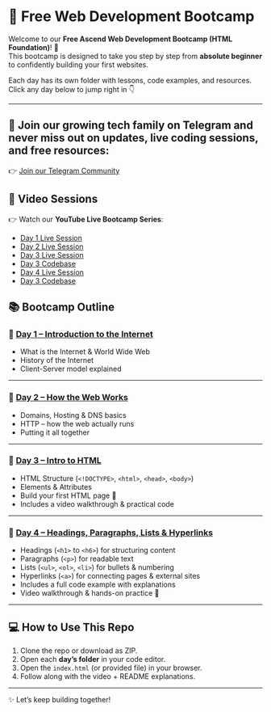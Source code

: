 # 🚀 Free Web Development Bootcamp  

Welcome to our **Free Ascend Web Development Bootcamp (HTML Foundation)**! 🎉  
This bootcamp is designed to take you step by step from **absolute beginner** to confidently building your first websites.  

Each day has its own folder with lessons, code examples, and resources.  
Click any day below to jump right in 👇  

---
## 📌 Join our growing tech family on Telegram and never miss out on updates, live coding sessions, and free resources:
👉 [Join our Telegram Community](https://t.me/AscendTribe)


## 🎥 Video Sessions  

👉 Watch our **YouTube Live Bootcamp Series**:  
- [Day 1 Live Session](https://www.youtube.com/live/y-DkziYCWFE)  
- [Day 2 Live Session](https://youtube.com/live/xBkRlyypnqs)  
- [Day 3 Live Session](https://youtube.com/live/sO8GWi6uybQ)  
- [Day 3 Codebase](./Day3)  
- [Day 4 Live Session](https://www.youtube.com/watch?v=qddRmkpY7Y8&t=25s)
- [Day 3 Codebase](./Day4)  



## 📚 Bootcamp Outline  

### 🔹 [Day 1 – Introduction to the Internet](https://www.youtube.com/watch?v=y-DkziYCWFE&t=662s)  
- What is the Internet & World Wide Web  
- History of the Internet  
- Client-Server model explained  

---

### 🔹 [Day 2 – How the Web Works](https://www.youtube.com/watch?v=xBkRlyypnqs)  
- Domains, Hosting & DNS basics  
- HTTP – how the web actually runs  
- Putting it all together  

---

### 🔹 [Day 3 – Intro to HTML](./Day3)  
- HTML Structure (`<!DOCTYPE>`, `<html>`, `<head>`, `<body>`)  
- Elements & Attributes  
- Build your first HTML page 🎉  
- Includes a video walkthrough & practical code  

---
### 🔹 [Day 4 – Headings, Paragraphs, Lists & Hyperlinks](./Day4)  
- Headings (`<h1>` to `<h6>`) for structuring content  
- Paragraphs (`<p>`) for readable text  
- Lists (`<ul>`, `<ol>`, `<li>`) for bullets & numbering  
- Hyperlinks (`<a>`) for connecting pages & external sites  
- Includes a full code example with explanations  
- Video walkthrough & hands-on practice 🚀 


---

## 💻 How to Use This Repo  

1. Clone the repo or download as ZIP.  
2. Open each **day’s folder** in your code editor.  
3. Open the `index.html` (or provided file) in your browser.  
4. Follow along with the video + README explanations.  

---

 

✨ Let’s keep building together!  